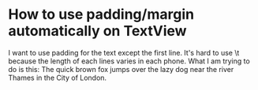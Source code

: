 
# How to use padding/margin automatically on TextView

I want to use padding for the text except the first line. It's hard to use \t because the length of each lines varies in each phone.
What I am trying to do is this:
The quick brown fox jumps over
    the lazy dog near the river 
    Thames in the City of London.


        